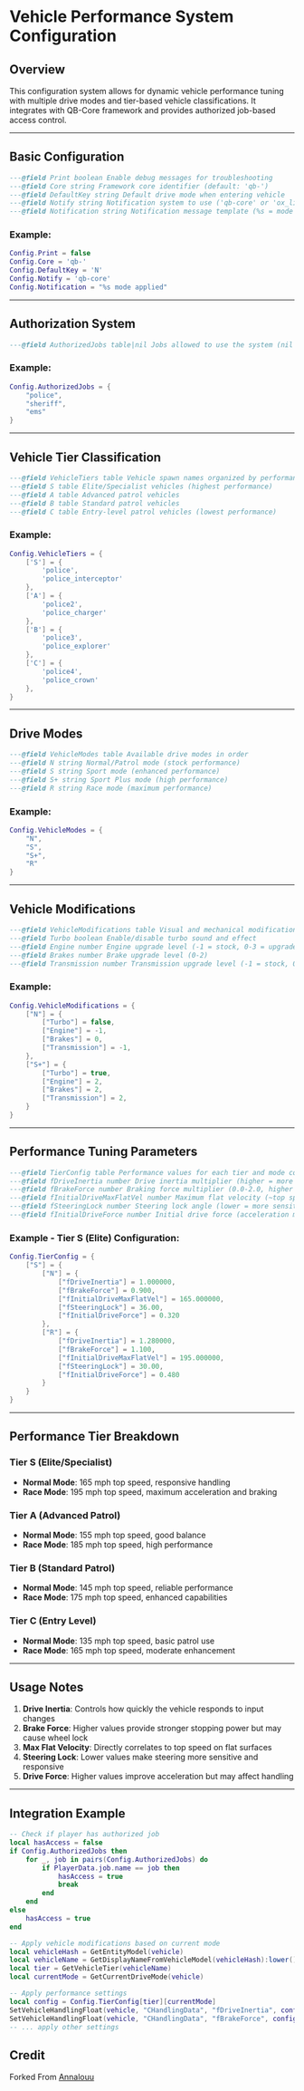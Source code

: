 # Vehicle Performance System Configuration

## Overview

This configuration system allows for dynamic vehicle performance tuning with multiple drive modes and tier-based vehicle classifications. It integrates with QB-Core framework and provides authorized job-based access control.

---

## Basic Configuration
```lua
---@field Print boolean Enable debug messages for troubleshooting
---@field Core string Framework core identifier (default: 'qb-')
---@field DefaultKey string Default drive mode when entering vehicle
---@field Notify string Notification system to use ('qb-core' or 'ox_lib')
---@field Notification string Notification message template (%s = mode name)
```
### Example:
```lua
Config.Print = false
Config.Core = 'qb-'
Config.DefaultKey = 'N'
Config.Notify = 'qb-core'
Config.Notification = "%s mode applied"
```

---

## Authorization System
```lua
---@field AuthorizedJobs table|nil Jobs allowed to use the system (nil = all players)
```
### Example:
```lua
Config.AuthorizedJobs = {
    "police",
    "sheriff",
    "ems"
}
```

---

## Vehicle Tier Classification
```lua
---@field VehicleTiers table Vehicle spawn names organized by performance tier
---@field S table Elite/Specialist vehicles (highest performance)
---@field A table Advanced patrol vehicles
---@field B table Standard patrol vehicles
---@field C table Entry-level patrol vehicles (lowest performance)
```
### Example:
```lua
Config.VehicleTiers = {
    ['S'] = {
        'police',
        'police_interceptor'
    },
    ['A'] = {
        'police2',
        'police_charger'
    },
    ['B'] = {
        'police3',
        'police_explorer'
    },
    ['C'] = {
        'police4',
        'police_crown'
    },
}
```

---

## Drive Modes
```lua
---@field VehicleModes table Available drive modes in order
---@field N string Normal/Patrol mode (stock performance)
---@field S string Sport mode (enhanced performance)
---@field S+ string Sport Plus mode (high performance)
---@field R string Race mode (maximum performance)
```
### Example:
```lua
Config.VehicleModes = { 
    "N",
    "S", 
    "S+",
    "R"
}
```

---

## Vehicle Modifications
```lua
---@field VehicleModifications table Visual and mechanical modifications per mode
---@field Turbo boolean Enable/disable turbo sound and effect
---@field Engine number Engine upgrade level (-1 = stock, 0-3 = upgrade levels)
---@field Brakes number Brake upgrade level (0-2)
---@field Transmission number Transmission upgrade level (-1 = stock, 0-2 = upgrade levels)
```
### Example:
```lua
Config.VehicleModifications = {
    ["N"] = {
        ["Turbo"] = false,
        ["Engine"] = -1,
        ["Brakes"] = 0,
        ["Transmission"] = -1,
    },
    ["S+"] = {
        ["Turbo"] = true,
        ["Engine"] = 2,
        ["Brakes"] = 2,
        ["Transmission"] = 2,
    }
}
```

---

## Performance Tuning Parameters
```lua
---@field TierConfig table Performance values for each tier and mode combination
---@field fDriveInertia number Drive inertia multiplier (higher = more responsive)
---@field fBrakeForce number Braking force multiplier (0.0-2.0, higher = stronger brakes)
---@field fInitialDriveMaxFlatVel number Maximum flat velocity (~top speed in mph)
---@field fSteeringLock number Steering lock angle (lower = more sensitive steering)
---@field fInitialDriveForce number Initial drive force (acceleration multiplier)
```
### Example - Tier S (Elite) Configuration:
```lua
Config.TierConfig = {
    ["S"] = {
        ["N"] = {
            ["fDriveInertia"] = 1.000000,
            ["fBrakeForce"] = 0.900,
            ["fInitialDriveMaxFlatVel"] = 165.000000,
            ["fSteeringLock"] = 36.00,
            ["fInitialDriveForce"] = 0.320
        },
        ["R"] = {
            ["fDriveInertia"] = 1.280000,
            ["fBrakeForce"] = 1.100,
            ["fInitialDriveMaxFlatVel"] = 195.000000,
            ["fSteeringLock"] = 30.00,
            ["fInitialDriveForce"] = 0.480
        }
    }
}
```

---

## Performance Tier Breakdown

### Tier S (Elite/Specialist)
- **Normal Mode**: 165 mph top speed, responsive handling
- **Race Mode**: 195 mph top speed, maximum acceleration and braking

### Tier A (Advanced Patrol)
- **Normal Mode**: 155 mph top speed, good balance
- **Race Mode**: 185 mph top speed, high performance

### Tier B (Standard Patrol)
- **Normal Mode**: 145 mph top speed, reliable performance
- **Race Mode**: 175 mph top speed, enhanced capabilities

### Tier C (Entry Level)
- **Normal Mode**: 135 mph top speed, basic patrol use
- **Race Mode**: 165 mph top speed, moderate enhancement

---

## Usage Notes

1. **Drive Inertia**: Controls how quickly the vehicle responds to input changes
2. **Brake Force**: Higher values provide stronger stopping power but may cause wheel lock
3. **Max Flat Velocity**: Directly correlates to top speed on flat surfaces
4. **Steering Lock**: Lower values make steering more sensitive and responsive
5. **Drive Force**: Higher values improve acceleration but may affect handling

---

## Integration Example

```lua
-- Check if player has authorized job
local hasAccess = false
if Config.AuthorizedJobs then
    for _, job in pairs(Config.AuthorizedJobs) do
        if PlayerData.job.name == job then
            hasAccess = true
            break
        end
    end
else
    hasAccess = true
end

-- Apply vehicle modifications based on current mode
local vehicleHash = GetEntityModel(vehicle)
local vehicleName = GetDisplayNameFromVehicleModel(vehicleHash):lower()
local tier = GetVehicleTier(vehicleName)
local currentMode = GetCurrentDriveMode(vehicle)

-- Apply performance settings
local config = Config.TierConfig[tier][currentMode]
SetVehicleHandlingFloat(vehicle, "CHandlingData", "fDriveInertia", config.fDriveInertia)
SetVehicleHandlingFloat(vehicle, "CHandlingData", "fBrakeForce", config.fBrakeForce)
-- ... apply other settings
```

## Credit

Forked From [Annalouu](https://github.com/Annalouu)